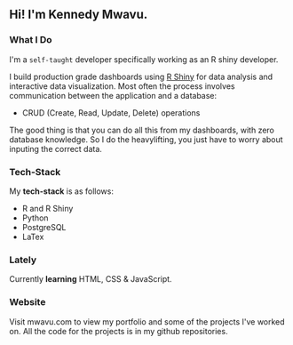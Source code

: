 ## Hi! I'm Kennedy Mwavu.

### What I Do
I'm a `self-taught` developer specifically working as an R shiny developer.

I build production grade dashboards using [R Shiny](https://shiny.rstudio.com/) for data analysis and interactive data visualization. 
Most often the process involves communication between the application and a database:
- CRUD (Create, Read, Update, Delete) operations

The good thing is that you can do all this from my dashboards, with zero database knowledge. So I do the heavylifting, you just have to worry about inputing the correct data.

### Tech-Stack
My **tech-stack** is as follows:
- R and R Shiny
- Python
- PostgreSQL
- LaTex

### Lately
Currently **learning** HTML, CSS & JavaScript.

### Website
Visit mwavu.com to view my portfolio and some of the projects I've worked on. All the code for the projects is in my github repositories.
